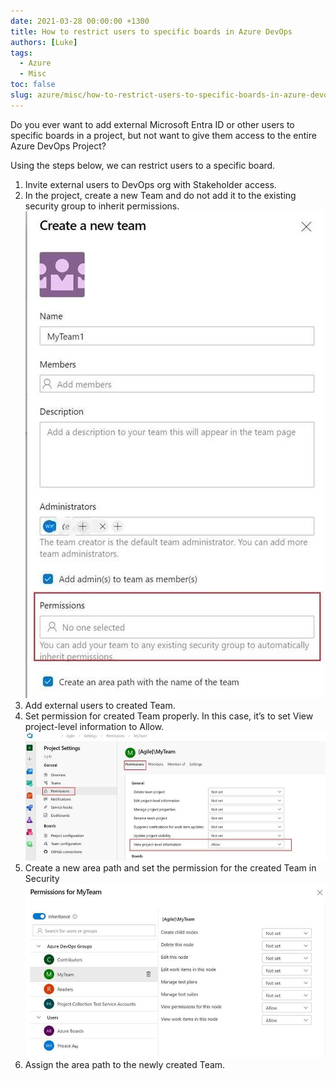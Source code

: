 ```yaml
---
date: 2021-03-28 00:00:00 +1300
title: How to restrict users to specific boards in Azure DevOps
authors: [Luke]
tags:
  - Azure
  - Misc
toc: false
slug: azure/misc/how-to-restrict-users-to-specific-boards-in-azure-devops
---
```

Do you ever want to add external Microsoft Entra ID or other users to specific boards in a project, but not want to give them access to the entire Azure DevOps Project?

Using the steps below, we can restrict users to a specific board.

1. Invite external users to DevOps org with Stakeholder access.
2. In the project, create a new Team and do not add it to the existing security group to inherit permissions.
![Azure DevOps - Boards](/uploads/azdevopsboard1.jpg)
3. Add external users to created Team.
4. Set permission for created Team properly. In this case, it’s to set View project-level information to Allow.
![Azure DevOps - Boards](/uploads/azdevopsboard2.jpg)
5. Create a new area path and set the permission for the created Team in Security
![Azure DevOps - Boards](/uploads/azdevopsboard3.jpg)
6. Assign the area path to the newly created Team.
